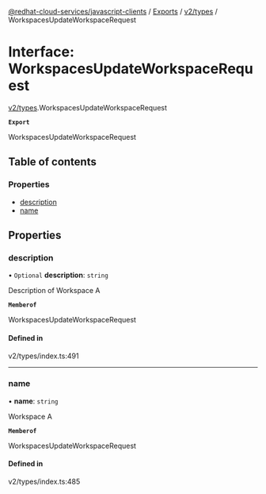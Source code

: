 [@redhat-cloud-services/javascript-clients](../README.md) / [Exports](../modules.md) / [v2/types](../modules/v2_types.md) / WorkspacesUpdateWorkspaceRequest

# Interface: WorkspacesUpdateWorkspaceRequest

[v2/types](../modules/v2_types.md).WorkspacesUpdateWorkspaceRequest

**`Export`**

WorkspacesUpdateWorkspaceRequest

## Table of contents

### Properties

- [description](v2_types.WorkspacesUpdateWorkspaceRequest.md#description)
- [name](v2_types.WorkspacesUpdateWorkspaceRequest.md#name)

## Properties

### description

• `Optional` **description**: `string`

Description of Workspace A

**`Memberof`**

WorkspacesUpdateWorkspaceRequest

#### Defined in

v2/types/index.ts:491

___

### name

• **name**: `string`

Workspace A

**`Memberof`**

WorkspacesUpdateWorkspaceRequest

#### Defined in

v2/types/index.ts:485
